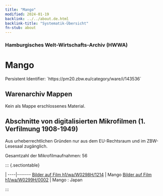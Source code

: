 ```yaml
---
title: "Mango"
modified: 2024-01-19
backlink: ../../about.de.html
backlink-title: "Systematik-Übersicht"
fn-stub: about
---
```


### Hamburgisches Welt-Wirtschafts-Archiv (HWWA)

# Mango

<div class="hint">Persistent Identifier: `https://pm20.zbw.eu/category/ware/i/143536`</div>







## Warenarchiv Mappen





Kein als Mappe erschlossenes Material.



<a id="filmsections" />

## Abschnitte von digitalisierten Mikrofilmen (1. Verfilmung 1908-1949)

<p>Aus urheberrechtlichen Gründen nur aus dem EU-Rechtsraum und im ZBW-Lesesaal zugänglich.</p>


<p>Gesamtzahl der Mikrofilmaufnahmen: 56</p>





::: {.sectiontable}

 | 
----|-------
<a class="btn" href="https://pm20.zbw.eu/film/h1/wa/W0298H/1214" rel="nofollow">Bilder auf Film h1/wa/W0298H/1214</a> | Mango
<a class="btn" href="https://pm20.zbw.eu/film/h1/wa/W0299H/0002" rel="nofollow">Bilder auf Film h1/wa/W0299H/0002</a> | Mango : Japan


:::

















